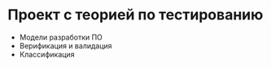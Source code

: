 # Проект с теорией по тестированию
- Модели разработки ПО
- Верификация и валидация 
- Классификация

